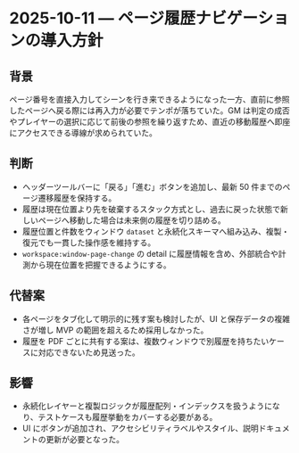 # 2025-10-11 — ページ履歴ナビゲーションの導入方針

## 背景
ページ番号を直接入力してシーンを行き来できるようになった一方、直前に参照したページへ戻る際には再入力が必要でテンポが落ちていた。GM は判定の成否やプレイヤーの選択に応じて前後の参照を繰り返すため、直近の移動履歴へ即座にアクセスできる導線が求められていた。

## 判断
- ヘッダーツールバーに「戻る」「進む」ボタンを追加し、最新 50 件までのページ遷移履歴を保持する。
- 履歴は現在位置より先を破棄するスタック方式とし、過去に戻った状態で新しいページへ移動した場合は未来側の履歴を切り詰める。
- 履歴位置と件数をウィンドウ `dataset` と永続化スキーマへ組み込み、複製・復元でも一貫した操作感を維持する。
- `workspace:window-page-change` の detail に履歴情報を含め、外部統合や計測から現在位置を把握できるようにする。

## 代替案
- 各ページをタブ化して明示的に残す案も検討したが、UI と保存データの複雑さが増し MVP の範囲を超えるため採用しなかった。
- 履歴を PDF ごとに共有する案は、複数ウィンドウで別履歴を持ちたいケースに対応できないため見送った。

## 影響
- 永続化レイヤーと複製ロジックが履歴配列・インデックスを扱うようになり、テストケースも履歴挙動をカバーする必要がある。
- UI にボタンが追加され、アクセシビリティラベルやスタイル、説明ドキュメントの更新が必要となった。
